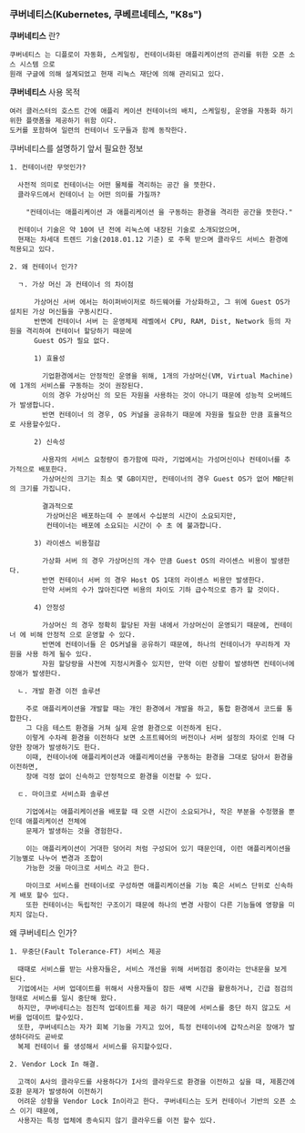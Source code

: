 ### 쿠버네티스(Kubernetes, 쿠베르네테스, "K8s")

  **쿠버네티스** 란?

    쿠버네티스 는 디플로이 자동화, 스케일링, 컨테이너화된 애플리케이션의 관리를 위한 오픈 소스 시스템 으로 
    원래 구글에 의해 설계되었고 현재 리눅스 재단에 의해 관리되고 있다.
    
   **쿠버네티스** 사용 목적
    
    여러 클러스터의 호스트 간에 애플리 케이션 컨테이너의 배치, 스케일링, 운영을 자동화 하기 위한 플랫폼을 제공하기 위함 이다.
    도커를 포함하여 일련의 컨테이너 도구들과 함께 동작한다.

  쿠버네티스를 설명하기 앞서 필요한 정보

    1. 컨테이너란 무엇인가?

      사전적 의미로 컨테이너는 어떤 물체를 격리하는 공간 을 뜻한다.
      클라우드에서 컨테이너 는 어떤 의미를 가질까?

        "컨테이너는 애플리케이션 과 애플리케이션 을 구동하는 환경을 격리한 공간을 뜻한다."

      컨테이너 기술은 약 10여 년 전에 리눅스에 내장된 기술로 소개되었으며, 
      현재는 차세대 트렌드 기술(2018.01.12 기준) 로 주목 받으며 클라우드 서비스 환경에 적용되고 있다.

    2. 왜 컨테이너 인가?

      ㄱ. 가상 머신 과 컨테이너 의 차이점

          가상머신 서버 에서는 하이퍼바이저로 하드웨어를 가상화하고, 그 위에 Guest OS가 설치된 가상 머신들을 구동시킨다.
          반면에 컨테이너 서버 는 운영체제 레벨에서 CPU, RAM, Dist, Network 등의 자원을 격리하여 컨테이너 할당하기 때문에 
          Guest OS가 필요 없다.

          1) 효율성

            기업환경에서는 안정적인 운영을 위해, 1개의 가상머신(VM, Virtual Machine)에 1개의 서비스를 구동하는 것이 권장된다.
            이의 경우 가상머신 의 모든 자원을 사용하는 것이 아니기 때문에 성능적 오버헤드가 발생합니다.
            반면 컨테이너 의 경우, OS 커널을 공유하기 때문에 자원을 필요한 만큼 효율적으로 사용할수있다.

          2) 신속성

            사용자의 서비스 요청량이 증가함에 따라, 기업에서는 가성머신이나 컨테이너를 추가적으로 배포한다.
            가상머신의 크기는 최소 몇 GB이지만, 컨테이너의 경우 Guest OS가 없어 MB단위의 크기를 가집니다.
            
            결과적으로 
             가상머신은 배포하는데 수 분에서 수십분의 시간이 소요되지만, 
             컨테이너는 배포에 소요되는 시간이 수 초 에 불과합니다.

          3) 라이센스 비용절감

            가상화 서버 의 경우 가상머신의 개수 만큼 Guest OS의 라이센스 비용이 발생한다.
            반면 컨테이너 서버 의 경우 Host OS 1대의 라이센스 비용만 발생한다.
            만약 서버의 수가 많아진다면 비용의 차이도 기하 급수적으로 증가 할 것이다.

          4) 안정성

            가상머신 의 경우 정확히 할당된 자원 내에서 가상머신이 운영되기 때문에, 컨테이너 에 비해 안정적 으로 운영할 수 있다.
            반면에 컨테이너들 은 OS커널을 공유하기 때문에, 하나의 컨테이너가 무리하게 자원을 사용 하게 될수 있다.
            자원 할당량을 사전에 지정시켜줄수 있지만, 만약 이런 상황이 발생하면 컨테이너에 장애가 발생한다.

      ㄴ. 개발 환경 이전 솔루션

        주로 애플리케이션을 개발할 때는 개인 환경에서 개발을 하고, 통합 환경에서 코드를 통합한다. 
        그 다음 테스트 환경을 거쳐 실제 운영 환경으로 이전하게 된다.
        이렇게 수차례 환경을 이전하다 보면 소프트웨어의 버전이나 서버 설정의 차이로 인해 다양한 장애가 발생하기도 한다.
        이때, 컨테이너에 애플리케이션과 애플리케이션을 구동하는 환경을 그대로 담아서 환경을 이전하면, 
        장애 걱정 없이 신속하고 안정적으로 환경을 이전할 수 있다.

      ㄷ. 마이크로 서비스화 솔루션

        기업에서는 애플리케이션을 배포할 때 오랜 시간이 소요되거나, 작은 부분을 수정했을 뿐인데 애플리케이션 전체에 
        문제가 발생하는 것을 경험한다.
        
        이는 애플리케이션이 거대한 덩어리 처럼 구성되어 있기 때문인데, 이런 애플리케이션을 기능별로 나누어 변경과 조합이 
        가능한 것을 마이크로 서비스 라고 한다.
        
        마이크로 서비스를 컨테이너로 구성하면 애플리케이션을 기능 혹은 서비스 단위로 신속하게 배포 할수 있다.
        또한 컨테이너는 독립적인 구조이기 때문에 하나의 변경 사항이 다른 기능들에 영향을 미치지 않는다.

  왜 쿠버네티스 인가?

    1. 무중단(Fault Tolerance-FT) 서비스 제공

      때때로 서비스를 받는 사용자들은, 서비스 개선을 위해 서버점검 중이라는 안내문을 보게 된다.
      기업에서는 서버 업데이트를 위해서 사용자들이 잠든 새벽 시간을 활용하거나, 긴급 점검의 형태로 서비스를 일시 중단해 왔다.
      하지만, 쿠버네티스는 점진적 업데이트를 제공 하기 때문에 서비스를 중단 하지 않고도 서버를 업데이트 할수있다.
      또한, 쿠버네티스는 자가 회복 기능을 가지고 있어, 특정 컨테이너에 갑작스러운 장애가 발생하더라도 곧바로 
      복제 컨테이너 를 생성해서 서비스를 유지할수있다.

    2. Vendor Lock In 해결.

      고객이 A사의 클라우드를 사용하다가 I사의 클라우드로 환경을 이전하고 싶을 때, 제품간에 호환 문제가 발생하여 이전하기 
      어려운 상황을 Vendor Lock In이라고 한다. 쿠버네티스는 도커 컨테이너 기반의 오픈 소스 이기 때문에, 
      사용자는 특정 업체에 종속되지 않기 클라우드를 이전 할수 있다.
